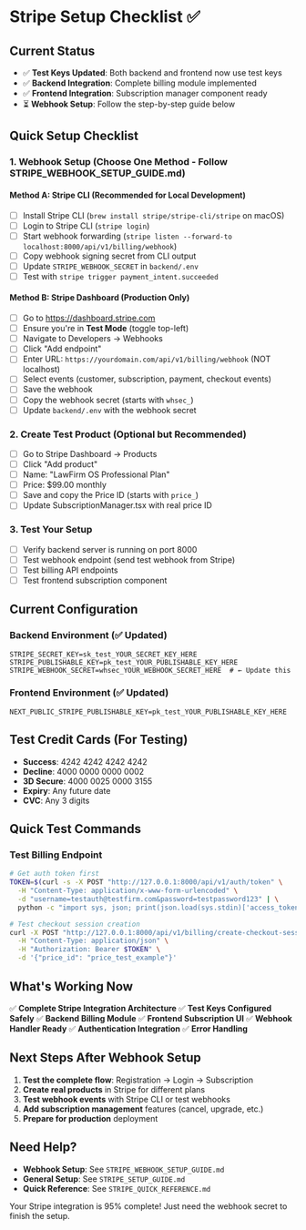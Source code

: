 # Stripe Setup Checklist ✅

## Current Status
- ✅ **Test Keys Updated**: Both backend and frontend now use test keys
- ✅ **Backend Integration**: Complete billing module implemented
- ✅ **Frontend Integration**: Subscription manager component ready
- ⏳ **Webhook Setup**: Follow the step-by-step guide below

## Quick Setup Checklist

### 1. Webhook Setup (Choose One Method - Follow STRIPE_WEBHOOK_SETUP_GUIDE.md)

#### Method A: Stripe CLI (Recommended for Local Development)
- [ ] Install Stripe CLI (`brew install stripe/stripe-cli/stripe` on macOS)
- [ ] Login to Stripe CLI (`stripe login`)
- [ ] Start webhook forwarding (`stripe listen --forward-to localhost:8000/api/v1/billing/webhook`)
- [ ] Copy webhook signing secret from CLI output
- [ ] Update `STRIPE_WEBHOOK_SECRET` in `backend/.env`
- [ ] Test with `stripe trigger payment_intent.succeeded`

#### Method B: Stripe Dashboard (Production Only)
- [ ] Go to https://dashboard.stripe.com
- [ ] Ensure you're in **Test Mode** (toggle top-left)
- [ ] Navigate to Developers → Webhooks
- [ ] Click "Add endpoint"
- [ ] Enter URL: `https://yourdomain.com/api/v1/billing/webhook` (NOT localhost)
- [ ] Select events (customer, subscription, payment, checkout events)
- [ ] Save the webhook
- [ ] Copy the webhook secret (starts with `whsec_`)
- [ ] Update `backend/.env` with the webhook secret

### 2. Create Test Product (Optional but Recommended)
- [ ] Go to Stripe Dashboard → Products
- [ ] Click "Add product"
- [ ] Name: "LawFirm OS Professional Plan"
- [ ] Price: $99.00 monthly
- [ ] Save and copy the Price ID (starts with `price_`)
- [ ] Update SubscriptionManager.tsx with real price ID

### 3. Test Your Setup
- [ ] Verify backend server is running on port 8000
- [ ] Test webhook endpoint (send test webhook from Stripe)
- [ ] Test billing API endpoints
- [ ] Test frontend subscription component

## Current Configuration

### Backend Environment (✅ Updated)
```env
STRIPE_SECRET_KEY=sk_test_YOUR_SECRET_KEY_HERE
STRIPE_PUBLISHABLE_KEY=pk_test_YOUR_PUBLISHABLE_KEY_HERE
STRIPE_WEBHOOK_SECRET=whsec_YOUR_WEBHOOK_SECRET_HERE  # ← Update this
```

### Frontend Environment (✅ Updated)
```env
NEXT_PUBLIC_STRIPE_PUBLISHABLE_KEY=pk_test_YOUR_PUBLISHABLE_KEY_HERE
```

## Test Credit Cards (For Testing)
- **Success**: 4242 4242 4242 4242
- **Decline**: 4000 0000 0000 0002
- **3D Secure**: 4000 0025 0000 3155
- **Expiry**: Any future date
- **CVC**: Any 3 digits

## Quick Test Commands

### Test Billing Endpoint
```bash
# Get auth token first
TOKEN=$(curl -s -X POST "http://127.0.0.1:8000/api/v1/auth/token" \
  -H "Content-Type: application/x-www-form-urlencoded" \
  -d "username=testauth@testfirm.com&password=testpassword123" | \
  python -c "import sys, json; print(json.load(sys.stdin)['access_token'])")

# Test checkout session creation
curl -X POST "http://127.0.0.1:8000/api/v1/billing/create-checkout-session" \
  -H "Content-Type: application/json" \
  -H "Authorization: Bearer $TOKEN" \
  -d '{"price_id": "price_test_example"}'
```

## What's Working Now
✅ **Complete Stripe Integration Architecture**
✅ **Test Keys Configured Safely**
✅ **Backend Billing Module**
✅ **Frontend Subscription UI**
✅ **Webhook Handler Ready**
✅ **Authentication Integration**
✅ **Error Handling**

## Next Steps After Webhook Setup
1. **Test the complete flow**: Registration → Login → Subscription
2. **Create real products** in Stripe for different plans
3. **Test webhook events** with Stripe CLI or test webhooks
4. **Add subscription management** features (cancel, upgrade, etc.)
5. **Prepare for production** deployment

## Need Help?
- **Webhook Setup**: See `STRIPE_WEBHOOK_SETUP_GUIDE.md`
- **General Setup**: See `STRIPE_SETUP_GUIDE.md`
- **Quick Reference**: See `STRIPE_QUICK_REFERENCE.md`

Your Stripe integration is 95% complete! Just need the webhook secret to finish the setup.
